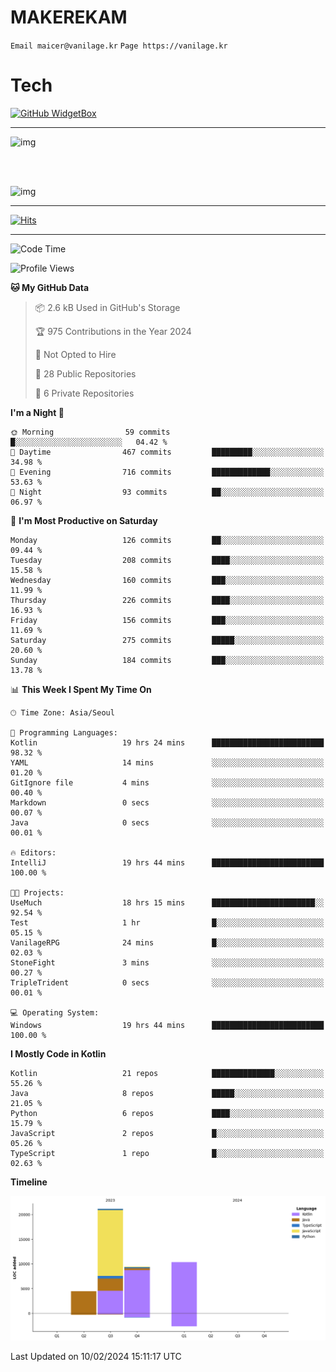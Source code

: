 # MAKEREKAM

`Email maicer@vanilage.kr`
`Page https://vanilage.kr`

# Tech

[![GitHub WidgetBox](https://github-widgetbox.vercel.app/api/skills?languages=python,js,ts,c,cpp,cs,java,kotlin,bash,md,html,css,xml,yaml,swift,powershell,json,R,SQL,php&tools=git,npm,gradle,nodejs,vercel,nginx&includeNames=true&theme=darkmode)](https://github.com/Jurredr/github-widgetbox)

---

![img](https://github-readme-stats.vercel.app/api/top-langs/?username=MAKEREKAM&layout=compact&theme=gruvbox)

<br>
<br>

![img](https://github-readme-stats.vercel.app/api/?username=MAKEREKAM&layout=compact&theme=gruvbox)

---

[![Hits](https://hits.seeyoufarm.com/api/count/incr/badge.svg?url=https%3A%2F%2Fgithub.com%2FMAKEREKAM&count_bg=%234A49D1&title_bg=%23555555&icon=&icon_color=%23E7E7E7&title=방문&edge_flat=false)](https://hits.seeyoufarm.com)

---

<!--START_SECTION:waka-->
![Code Time](http://img.shields.io/badge/Code%20Time-220%20hrs%2044%20mins-blue)

![Profile Views](http://img.shields.io/badge/Profile%20Views-2-blue)

**🐱 My GitHub Data** 

> 📦 2.6 kB Used in GitHub's Storage 
 > 
> 🏆 975 Contributions in the Year 2024
 > 
> 🚫 Not Opted to Hire
 > 
> 📜 28 Public Repositories 
 > 
> 🔑 6 Private Repositories 
 > 
**I'm a Night 🦉** 

```text
🌞 Morning                59 commits          █░░░░░░░░░░░░░░░░░░░░░░░░   04.42 % 
🌆 Daytime                467 commits         █████████░░░░░░░░░░░░░░░░   34.98 % 
🌃 Evening                716 commits         █████████████░░░░░░░░░░░░   53.63 % 
🌙 Night                  93 commits          ██░░░░░░░░░░░░░░░░░░░░░░░   06.97 % 
```
📅 **I'm Most Productive on Saturday** 

```text
Monday                   126 commits         ██░░░░░░░░░░░░░░░░░░░░░░░   09.44 % 
Tuesday                  208 commits         ████░░░░░░░░░░░░░░░░░░░░░   15.58 % 
Wednesday                160 commits         ███░░░░░░░░░░░░░░░░░░░░░░   11.99 % 
Thursday                 226 commits         ████░░░░░░░░░░░░░░░░░░░░░   16.93 % 
Friday                   156 commits         ███░░░░░░░░░░░░░░░░░░░░░░   11.69 % 
Saturday                 275 commits         █████░░░░░░░░░░░░░░░░░░░░   20.60 % 
Sunday                   184 commits         ███░░░░░░░░░░░░░░░░░░░░░░   13.78 % 
```


📊 **This Week I Spent My Time On** 

```text
🕑︎ Time Zone: Asia/Seoul

💬 Programming Languages: 
Kotlin                   19 hrs 24 mins      █████████████████████████   98.32 % 
YAML                     14 mins             ░░░░░░░░░░░░░░░░░░░░░░░░░   01.20 % 
GitIgnore file           4 mins              ░░░░░░░░░░░░░░░░░░░░░░░░░   00.40 % 
Markdown                 0 secs              ░░░░░░░░░░░░░░░░░░░░░░░░░   00.07 % 
Java                     0 secs              ░░░░░░░░░░░░░░░░░░░░░░░░░   00.01 % 

🔥 Editors: 
IntelliJ                 19 hrs 44 mins      █████████████████████████   100.00 % 

🐱‍💻 Projects: 
UseMuch                  18 hrs 15 mins      ███████████████████████░░   92.54 % 
Test                     1 hr                █░░░░░░░░░░░░░░░░░░░░░░░░   05.15 % 
VanilageRPG              24 mins             █░░░░░░░░░░░░░░░░░░░░░░░░   02.03 % 
StoneFight               3 mins              ░░░░░░░░░░░░░░░░░░░░░░░░░   00.27 % 
TripleTrident            0 secs              ░░░░░░░░░░░░░░░░░░░░░░░░░   00.01 % 

💻 Operating System: 
Windows                  19 hrs 44 mins      █████████████████████████   100.00 % 
```

**I Mostly Code in Kotlin** 

```text
Kotlin                   21 repos            ██████████████░░░░░░░░░░░   55.26 % 
Java                     8 repos             █████░░░░░░░░░░░░░░░░░░░░   21.05 % 
Python                   6 repos             ████░░░░░░░░░░░░░░░░░░░░░   15.79 % 
JavaScript               2 repos             █░░░░░░░░░░░░░░░░░░░░░░░░   05.26 % 
TypeScript               1 repo              █░░░░░░░░░░░░░░░░░░░░░░░░   02.63 % 
```



**Timeline**

![Lines of Code chart](https://raw.githubusercontent.com/MAKEREKAM/MAKEREKAM/main/assets/bar_graph.png)


 Last Updated on 10/02/2024 15:11:17 UTC
<!--END_SECTION:waka-->
